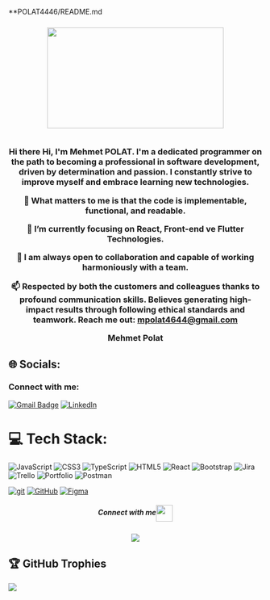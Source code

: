 **POLAT4446/README.md

<!--  Welcome To My Github Profile <a href="https://github.com/Doganmbd?tab=repositories"><img src="https://media.giphy.com/media/hvRJCLFzcasrR4ia7z/giphy.gif" width="25px"></a>  -->

<h3 align="center">    <img src="https://www.mygo.ge/uploads/blog/1584023795.jpg" width="350px" height="200px" />
   
   <br />  
   
   <br/> 

Hi there
Hi, I'm Mehmet POLAT. I'm a dedicated programmer on the path to becoming a professional in software development, driven by determination and passion. I constantly strive to improve myself and embrace learning new technologies.

👀 What matters to me is that the code is implementable, functional, and readable.

🌱 I’m currently focusing on React, Front-end ve Flutter Technologies.

👯 I am always open to collaboration and capable of working harmoniously with a team.

📫 Respected by both the customers and colleagues thanks to profound communication skills. Believes generating high-impact results through following ethical standards and teamwork.
Reach me out: mpolat4644@gmail.com

Mehmet Polat

## 🌐 Socials:
<h3 align="left">Connect with me:</h3>
<p align="left">
 
[![Gmail Badge](https://img.shields.io/badge/Gmail-d14836?style=flat-square&logo=Gmail&logoColor=white&link=:mpolat4644@gmail.com)](mailto:mpolat4644@gmail.com)
[![LinkedIn](https://img.shields.io/badge/--0077B5?logo=linkedin&logoColor=white)](https://www.linkedin.com/in/mehmetpolat46/)

# 💻 Tech Stack:
![JavaScript](https://img.shields.io/badge/javascript-%23323330.svg?style=for-the-badge&logo=javascript&logoColor=%23F7DF1E) ![CSS3](https://img.shields.io/badge/css3-%231572B6.svg?style=for-the-badge&logo=css3&logoColor=white) ![TypeScript](https://img.shields.io/badge/typescript-%23007ACC.svg?style=for-the-badge&logo=typescript&logoColor=white) ![HTML5](https://img.shields.io/badge/html5-%23E34F26.svg?style=for-the-badge&logo=html5&logoColor=white)  ![React](https://img.shields.io/badge/react-%2320232a.svg?style=for-the-badge&logo=react&logoColor=%2361DAFB) ![Bootstrap](https://img.shields.io/badge/bootstrap-%23563D7C.svg?style=for-the-badge&logo=bootstrap&logoColor=white) ![Jira](https://img.shields.io/badge/jira-%230A0FFF.svg?style=for-the-badge&logo=jira&logoColor=white) ![Trello](https://img.shields.io/badge/Trello-%23026AA7.svg?style=for-the-badge&logo=Trello&logoColor=white) ![Portfolio](https://img.shields.io/badge/Portfolio-%23000000.svg?style=for-the-badge&logo=firefox&logoColor=#FF7139) ![Postman](https://img.shields.io/badge/Postman-FF6C37?style=for-the-badge&logo=postman&logoColor=white) 

[![git](https://img.shields.io/badge/--F05032?logo=git&logoColor=ffffff)](http://git-scm.com/) 
[![GitHub](https://badgen.net/badge/icon/github?icon=github&label)](https://github.com/mehmetpolat46/) 
[![Figma](https://img.shields.io/badge/--F24E1E?logo=figma&logoColor=ffffff)](https://www.figma.com/files/recents-and-sharing/recently-viewed?fuid=1108308490743154874)





<div align="center">

  <h5 align="center">Connect with me<img align="center" src="https://github.com/rajput2107/rajput2107/blob/master/Assets/Handshake.gif" height="33px" /></h5> 
</div>

<div align="center">
  <img src="https://profile-counter.glitch.me/mehmetpolat46/count.svg?"  />
</div>

## 🏆 GitHub Trophies
![](https://github-profile-trophy.vercel.app/?username=mehmetpolat46&theme=radical&no-frame=false&no-bg=true&margin-w=4)









